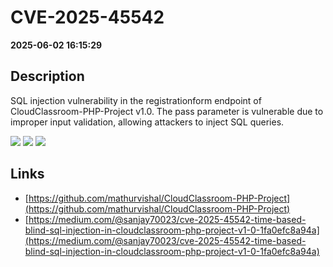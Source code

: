 # CVE-2025-45542

**2025-06-02 16:15:29**

## Description
SQL injection vulnerability in the registrationform endpoint of CloudClassroom-PHP-Project v1.0. The pass parameter is vulnerable due to improper input validation, allowing attackers to inject SQL queries.

![](https://img.shields.io/static/v1?label=Score&message=7.3&color=red)
![](https://img.shields.io/static/v1?label=Severity&message=HIGH&color=red)
![](https://img.shields.io/static/v1?label=CWE&message=SQL&color=green)

## Links
- [https://github.com/mathurvishal/CloudClassroom-PHP-Project](https://github.com/mathurvishal/CloudClassroom-PHP-Project)
- [https://medium.com/@sanjay70023/cve-2025-45542-time-based-blind-sql-injection-in-cloudclassroom-php-project-v1-0-1fa0efc8a94a](https://medium.com/@sanjay70023/cve-2025-45542-time-based-blind-sql-injection-in-cloudclassroom-php-project-v1-0-1fa0efc8a94a)
